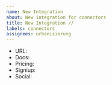 ```yaml
---
name: New Integration
about: New integration for connectors
title: New Integration //
labels: connectors
assignees: urbanisierung
---
```


- URL:
- Docs:
- Pricing:
- Signiup:
- Social:
